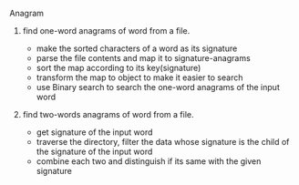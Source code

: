 Anagram

1. find one-word anagrams of word from a file.
   - make the sorted characters of a word as its signature
   - parse the file contents and map it to signature-anagrams 
   - sort the map according to its key(signature) 
   - transform the map to object to make it easier to search
   - use Binary search to search the one-word anagrams of the input word

2. find two-words anagrams of word from a file.
   - get signature of the input word
   - traverse the directory, filter the data whose signature is the child of the signature of the input word
   - combine each two and distinguish if its same with the given signature